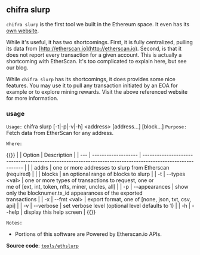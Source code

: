 ## chifra slurp

`chifra slurp` is the first tool we built in the Ethereum space. It even has its [own website](http://ethslurp.com).

While it's useful, it has two shortcomings. First, it is fully centralized, pulling its data from [http://etherscan.io](http://etherscan.io). Second, is that it does not report every transaction for a given account. This is actually a shortcoming with EtherScan. It's too complicated to explain here, but see our blog.

While `chifra slurp` has its shortcomings, it does provides some nice features. You may use it to pull any transaction initiated by an EOA for example or to explore mining rewards. Visit the above referenced website for more information.

### usage

`Usage:`    chifra slurp [-t|-p|-v|-h] &lt;address&gt; [address...] [block...]
`Purpose:`  Fetch data from EtherScan for any address.

`Where:`

{{<td>}}
|     | Option              | Description                                                                                                |
| --- | ------------------- | ---------------------------------------------------------------------------------------------------------- |
|     | addrs               | one or more addresses to slurp from Etherscan (required)                                                   |
|     | blocks              | an optional range of blocks to slurp                                                                       |
| -t  | --types &lt;val&gt; | one or more types of transactions to request, one or<br/>me of [ext, int, token, nfts, miner, uncles, all] |
| -p  | --appearances       | show only the blocknumer.tx_id appearances of the exported<br/>transactions                                |
| -x  | --fmt &lt;val&gt;   | export format, one of [none, json, txt, csv, api]                                                          |
| -v  | --verbose           | set verbose level (optional level defaults to 1)                                                           |
| -h  | --help              | display this help screen                                                                                   |
{{</td>}}

`Notes:`

- Portions of this software are Powered by Etherscan.io APIs.

**Source code**: [`tools/ethslurp`](https://github.com/TrueBlocks/trueblocks-core/tree/master/src/tools/ethslurp)

